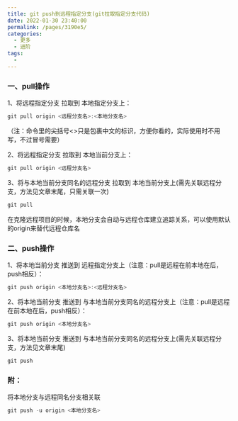 ```yaml
---
title: git push到远程指定分支(git拉取指定分支代码)
date: 2022-01-30 23:40:00
permalink: /pages/3190e5/
categories:
  - 更多
  - 进阶
tags:
  - 
---
```

### 一、pull操作

1、将远程指定分支 拉取到 本地指定分支上：

```java
git pull origin <远程分支名>:<本地分支名>
```

（注：命令里的尖括号<>只是包裹中文的标识，方便你看的，实际使用时不用写，不过冒号需要）

2、将远程指定分支 拉取到 本地当前分支上：

```java
git pull origin <远程分支名>
```

3、将与本地当前分支同名的远程分支 拉取到 本地当前分支上(需先关联远程分支，方法见文章末尾，只需关联一次)

```java
git pull
```

在克隆远程项目的时候，本地分支会自动与远程仓库建立追踪关系，可以使用默认的origin来替代远程仓库名

### 二、push操作

1、将本地当前分支 推送到 远程指定分支上（注意：pull是远程在前本地在后，push相反）：

```java
git push origin <本地分支名>:<远程分支名>
```

2、将本地当前分支 推送到 与本地当前分支同名的远程分支上（注意：pull是远程在前本地在后，push相反）：

```java
git push origin <本地分支名>
```

3、将本地当前分支 推送到 与本地当前分支同名的远程分支上(需先关联远程分支，方法见文章末尾)

```java
git push
```

### 附：

将本地分支与远程同名分支相关联

```java
git push -u origin <本地分支名>
```
